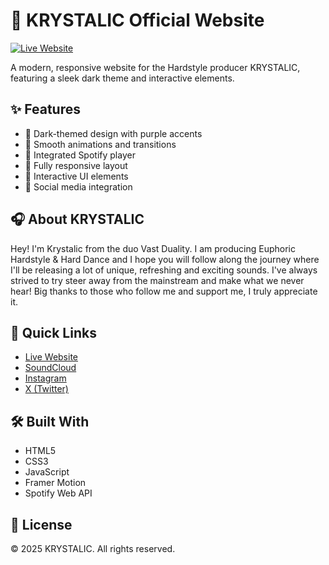 # 🎵 KRYSTALIC Official Website

[![Live Website](https://img.shields.io/badge/Visit-Live%20Website-blueviolet)](https://krystalicmusic.vercel.app/)

A modern, responsive website for the Hardstyle producer KRYSTALIC, featuring a sleek dark theme and interactive elements.

## ✨ Features

- 🌙 Dark-themed design with purple accents
- 🎨 Smooth animations and transitions
- 🎵 Integrated Spotify player
- 📱 Fully responsive layout
- 💫 Interactive UI elements
- 🔗 Social media integration

## 🎧 About KRYSTALIC

Hey! I'm Krystalic from the duo Vast Duality. I am producing Euphoric Hardstyle & Hard Dance and I hope you will follow along the journey where I'll be releasing a lot of unique, refreshing and exciting sounds. I've always strived to try steer away from the mainstream and make what we never hear! Big thanks to those who follow me and support me, I truly appreciate it.

## 🔗 Quick Links

- [Live Website](https://krystalicmusic.vercel.app/)
- [SoundCloud](https://soundcloud.com/officialkrystalic)
- [Instagram](https://instagram.com/krystalic)
- [X (Twitter)](https://twitter.com/krystalic)

## 🛠️ Built With

- HTML5
- CSS3
- JavaScript
- Framer Motion
- Spotify Web API

## 📄 License

© 2025 KRYSTALIC. All rights reserved. 